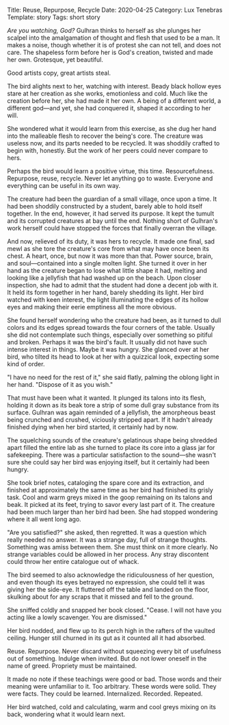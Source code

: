 Title: Reuse, Repurpose, Recycle
Date: 2020-04-25
Category: Lux Tenebras
Template: story
Tags: short story

*Are you watching, God?* Gulhran thinks to herself as she plunges her scalpel into the amalgamation of thought and flesh that used to be a man. It makes a noise, though whether it is of protest she can not tell, and does not care. The shapeless form before her is God's creation, twisted and made her own. Grotesque, yet beautiful.

Good artists copy, great artists steal.

The bird alights next to her, watching with interest. Beady black hollow eyes stare at her creation as she works, emotionless and cold. Much like the creation before her, she had made it her own. A being of a different world, a different god—and yet, she had conquered it, shaped it according to her will.

She wondered what it would learn from this exercise, as she dug her hand into the malleable flesh to recover the being's core. The creature was useless now, and its parts needed to be recycled. It was shoddily crafted to begin with, honestly. But the work of her peers could never compare to hers.

Perhaps the bird would learn a positive virtue, this time. Resourcefulness. Repurpose, reuse, recycle. Never let anything go to waste. Everyone and everything can be useful in its own way.

The creature had been the guardian of a small village, once upon a time. It had been shoddily constructed by a student, barely able to hold itself together. In the end, however, it had served its purpose. It kept the tumult and its corrupted creatures at bay until the end. Nothing short of Gulhran's work herself could have stopped the forces that finally overran the village.

And now, relieved of its duty, it was hers to recycle. It made one final, sad mewl as she tore the creature's core from what may have once been its chest. A heart, once, but now it was more than that. Power source, brain, and soul—contained into a single molten light. She turned it over in her hand as the creature began to lose what little shape it had, melting and looking like a jellyfish that had washed up on the beach. Upon closer inspection, she had to admit that the student had done a decent job with it. It held its form together in her hand, barely shedding its light. Her bird watched with keen interest, the light illuminating the edges of its hollow eyes and making their eerie emptiness all the more obvious.

She found herself wondering who the creature had been, as it turned to dull colors and its edges spread towards the four corners of the table. Usually she did not contemplate such things, especially over something so pitiful and broken. Perhaps it was the bird's fault. It usually did not have such intense interest in things. Maybe it was hungry. She glanced over at her bird, who tilted its head to look at her with a quizzical look, expecting some kind of order.

"I have no need for the rest of it," she said flatly, palming the oblong light in her hand. "Dispose of it as you wish."

That must have been what it wanted. It plunged its talons into its flesh, holding it down as its beak tore a strip of some dull gray substance from its surface. Gulhran was again reminded of a jellyfish, the amorpheous beast being crunched and crushed, viciously stripped apart. If it hadn't already finished dying when her bird started, it certainly had by now.

The squelching sounds of the creature's gelatinous shape being shredded apart filled the entire lab as she turned to place its core into a glass jar for safekeeping. There was a particular satisfaction to the sound—she wasn't sure she could say her bird was enjoying itself, but it certainly had been hungry.

She took brief notes, cataloging the spare core and its extraction, and finished at approximately the same time as her bird had finished its grisly task. Cool and warm greys mixed in the goop remaining on its talons and beak. It picked at its feet, trying to savor every last part of it. The creature had been much larger than her bird had been. She had stopped wondering where it all went long ago.

"Are you satisfied?" she asked, then regretted. It was a question which really needed no answer. It was a strange day, full of strange thoughts. Something was amiss between them. She must think on it more clearly. No strange variables could be allowed in her process. Any stray discontent could throw her entire catalogue out of whack.

The bird seemed to also acknowledge the ridiculousness of her question, and even though its eyes betrayed no expression, she could tell it was giving her the side-eye. It fluttered off the table and landed on the floor, skulking about for any scraps that it missed and fell to the ground.

She sniffed coldly and snapped her book closed. "Cease. I will not have you acting like a lowly scavenger. You are dismissed."

Her bird nodded, and flew up to its perch high in the rafters of the vaulted ceiling. Hunger still churned in its gut as it counted all it had absorbed.

Reuse. Repurpose. Never discard without squeezing every bit of usefulness out of something. Indulge when invited. But do not lower oneself in the name of greed. Propriety must be maintained.

It made no note if these teachings were good or bad. Those words and their meaning were unfamiliar to it. Too arbitrary. These words were solid. They were facts. They could be learned. Internalized. Recorded. Repeated.

Her bird watched, cold and calculating, warm and cool greys mixing on its back, wondering what it would learn next.